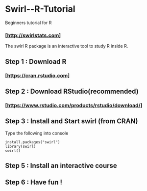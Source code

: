 # Swirl--R-Tutorial
Beginners tutorial for R

### [http://swirlstats.com]

The swirl R package is an interactive tool to study R inside R.

## Step 1 : Download R 
### [https://cran.rstudio.com]

## Step 2 : Download RStudio(recommended)
### [https://www.rstudio.com/products/rstudio/download/]

## Step 3 : Install and Start swirl (from CRAN)
Type the following into console

```
install.packages("swirl")
library(swirl)
swirl()
```
## Step 5 : Install an interactive course

## Step 6 : Have fun !
